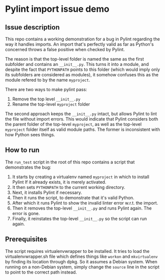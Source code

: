 # Pylint import issue demo
## Issue description

This repo contains a working demonstration for a bug in Pylint regarding the
way it handles imports. An import that's perfectly valid as far as Python's
concerned throws a false positive when checked by Pylint.

The reason is that the top-level folder is named the same as the first
subfolder and contains an `__init__.py`. This turns it into a module, and
despite the fact that `PYTHONPATH` points to this folder (which would imply
only its subfolders are considered as modules), it somehow confuses this
as the module refered to by the name `myproject`.

There are two ways to make pylint pass:

1. Remove the top level `__init__.py`
2. Rename the top-level `myproject` folder

The second approach keeps the `__init__.py` intact, but allows Pylint to lint
the file without import errors. This would indicate that Pylint considers both
the parent folder of the top-level `myproject`, as well as the top-level
`myproject` folder itself as valid module paths. The former is inconsistent
with how Python sees things.

## How to run

The `run_test` script in the root of this repo contains a script that
demonstrates the bug:

1. It starts by creating a virtualenv named `myproject` in which to install Pylint
   If it already exists, it is merely activated.
2. It then sets `PYTHONPATH` to the current working directory.
3. Next, it installs Pylint if necessary.
4. Then it runs the script, to demonstrate that it's valid Python.
5. After which it runs Pylint to show the invalid linter error w.r.t. the import.
6. Then it removes the top-level `__init__.py` and runs Pylint again. The error is gone.
7. Finally, it reinstates the top-level `__init__.py` so the script can run again.

## Prerequisites

The script requires virtualenvwrapper to be installed. It tries to load the
virtualenvwrapper.sh file which defines things like `workon` and `mkvirtualenv`
by finding its location through dpkg. So it assumes a Debian system. When
running on a non-Debian system, simply change the `source` line in the script
to point to the correct path instead.
